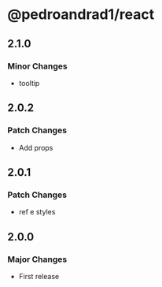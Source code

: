 # @pedroandrad1/react

## 2.1.0

### Minor Changes

- tooltip

## 2.0.2

### Patch Changes

- Add props

## 2.0.1

### Patch Changes

- ref e styles

## 2.0.0

### Major Changes

- First release
